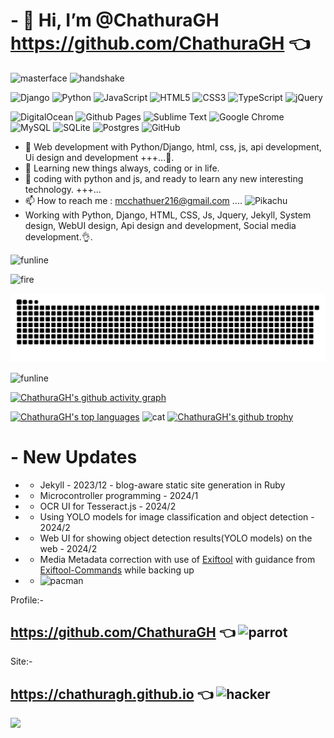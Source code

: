 # - 👋 Hi, I’m @ChathuraGH https://github.com/ChathuraGH 👈

![masterface](https://github.com/Anmol-Baranwal/Cool-GIFs-For-GitHub/assets/74038190/47eb2734-addb-46da-b4dd-5e1616cd3853)
![handshake](https://user-images.githubusercontent.com/74038190/214644145-264f4759-7633-441e-9d67-d8dda9d50d26.gif)


![Django](https://img.shields.io/badge/Django-092E20.svg?style=for-the-badge&logo=Django&logoColor=white)
![Python](https://img.shields.io/badge/python-3670A0?style=for-the-badge&logo=python&logoColor=ffdd54)
![JavaScript](https://img.shields.io/badge/javascript-%23323330.svg?style=for-the-badge&logo=javascript&logoColor=%23F7DF1E)
![HTML5](https://img.shields.io/badge/html5-%23E34F26.svg?style=for-the-badge&logo=html5&logoColor=white)
![CSS3](https://img.shields.io/badge/css3-%231572B6.svg?style=for-the-badge&logo=css3&logoColor=white)
![TypeScript](https://img.shields.io/badge/typescript-%23007ACC.svg?style=for-the-badge&logo=typescript&logoColor=white)
![jQuery](https://img.shields.io/badge/jquery-%230769AD.svg?style=for-the-badge&logo=jquery&logoColor=white)

![DigitalOcean](https://img.shields.io/badge/DigitalOcean-%230167ff.svg?style=for-the-badge&logo=digitalOcean&logoColor=white)
![Github Pages](https://img.shields.io/badge/github%20pages-121013?style=for-the-badge&logo=github&logoColor=white)
![Sublime Text](https://img.shields.io/badge/sublime_text-%23575757.svg?style=for-the-badge&logo=sublime-text&logoColor=important)
![Google Chrome](https://img.shields.io/badge/Google%20Chrome-4285F4?style=for-the-badge&logo=GoogleChrome&logoColor=white)
![MySQL](https://img.shields.io/badge/mysql-%2300f.svg?style=for-the-badge&logo=mysql&logoColor=white)
![SQLite](https://img.shields.io/badge/sqlite-%2307405e.svg?style=for-the-badge&logo=sqlite&logoColor=white)
![Postgres](https://img.shields.io/badge/postgres-%23316192.svg?style=for-the-badge&logo=postgresql&logoColor=white)
![GitHub](https://img.shields.io/badge/github-%23121011.svg?style=for-the-badge&logo=github&logoColor=white)

- 👀 Web development with Python/Django, html, css, js, api development, Ui design and development +++...💓. 
- 🌱 Learning new things always, coding or in life. 
- 💞️ coding with python and js, and ready to learn any new interesting technology. +++...
- 📫 How to reach me : mcchathuer216@gmail.com .... ![Pikachu](https://github.com/Anmol-Baranwal/Cool-GIFs-For-GitHub/assets/74038190/7bb1e704-6026-48f9-8435-2f4d40101348)
- Working with Python, Django, HTML, CSS, Js, Jquery, Jekyll, System design, WebUI design, Api design and development, Social media development.👌. 






![funline](https://camo.githubusercontent.com/525201e24fcf0d7d87f167b8f972bf33242f0588d8bb426b7df5e2911bcc609a/68747470733a2f2f7777772e616e696d61746564696d616765732e6f72672f646174612f6d656469612f3536322f616e696d617465642d6c696e652d696d6167652d303138342e676966)

![fire](https://user-images.githubusercontent.com/74038190/213866269-5d00981c-7c98-46d7-8a8e-16f462f15227.gif)

![game](https://raw.githubusercontent.com/Anmol-Baranwal/Anmol-Baranwal/output/github-contribution-grid-snake-dark.svg)

![funline](https://camo.githubusercontent.com/525201e24fcf0d7d87f167b8f972bf33242f0588d8bb426b7df5e2911bcc609a/68747470733a2f2f7777772e616e696d61746564696d616765732e6f72672f646174612f6d656469612f3536322f616e696d617465642d6c696e652d696d6167652d303138342e676966)






[![ChathuraGH's github activity graph](https://github-readme-activity-graph.vercel.app/graph?username=ChathuraGH&theme=github-compact)](https://github.com/ChathuraGH)

[![ChathuraGH's top languages](https://github-readme-stats.vercel.app/api/top-langs/?username=ChathuraGH&theme=blue-green)](https://github.com/ChathuraGH)
![cat](https://github.com/Anmol-Baranwal/Cool-GIFs-For-GitHub/assets/74038190/76036311-c8ea-4247-8bf8-a7077623036c)
[![ChathuraGH's github trophy](https://github-profile-trophy.vercel.app/?username=ChathuraGH&row=1)](https://github.com/ChathuraGH)





# - New Updates
- - Jekyll - 2023/12 - blog-aware static site generation in Ruby
- - Microcontroller programming - 2024/1
- - OCR UI for Tesseract.js - 2024/2
- - Using YOLO models for image classification and object detection  - 2024/2
- - Web UI for showing object detection results(YOLO models) on the web  - 2024/2
- - Media Metadata correction with use of [Exiftool](https://github.com/exiftool/exiftool) with guidance from [Exiftool-Commands](https://github.com/jonkeren/Exiftool-Commands) while backing up
- - ![pacman](https://user-images.githubusercontent.com/74038190/212284158-e840e285-664b-44d7-b79b-e264b5e54825.gif)


Profile:-
## https://github.com/ChathuraGH 👈 ![parrot](https://cultofthepartyparrot.com/parrots/hd/moonwalkingparrot.gif)
Site:-
## https://chathuragh.github.io 👈 ![hacker](https://user-images.githubusercontent.com/74038190/229223156-0cbdaba9-3128-4d8e-8719-b6b4cf741b67.gif)






[![](https://visitcount.itsvg.in/api?id=ChathuraGH&label=Profile%20Views&color=0&icon=8&pretty=false)](https://visitcount.itsvg.in)


<!---
ChathuraGH/ChathuraGH is a ✨ special ✨ repository because its `README.md` (this file) appears on your GitHub profile.
You can click the Preview link to take a look at your changes.
--->

